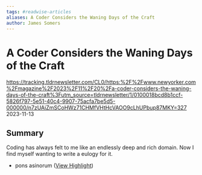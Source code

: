 ```yaml
---
tags: #readwise-articles
aliases: A Coder Considers the Waning Days of the Craft
author: James Somers
---
```

# A Coder Considers the Waning Days of the Craft

https://tracking.tldrnewsletter.com/CL0/https:%2F%2Fwww.newyorker.com%2Fmagazine%2F2023%2F11%2F20%2Fa-coder-considers-the-waning-days-of-the-craft%3Futm_source=tldrnewsletter/1/0100018bcd8b1ccf-5826f797-5e51-40c4-9907-75acfa7be5d5-000000/n7zUAiZmSCoHWz71CHMfVHtHcVAOO9cLhUPbup87MKY=327
2023-11-13
## Summary
Coding has always felt to me like an endlessly deep and rich domain. Now I find myself wanting to write a eulogy for it.

- pons asinorum ([View Highlight](https://read.readwise.io/read/01hjc4ah33f4nhpckrjaccf0d8))

